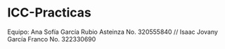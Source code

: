 # ICC-Practicas
Equipo: Ana Sofía García Rubio Asteinza No. 320555840
//        Isaac Jovany García Franco No. 322330690 

